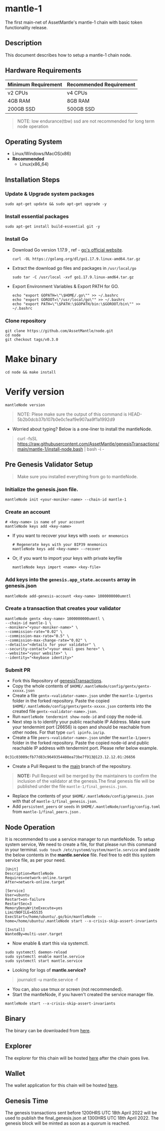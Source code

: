 # mantle-1
The first main-net of AssetMantle's mantle-1 chain with basic token functionality release.

## Description
This document describes how to setup a mantle-1 chain node. 

## Hardware Requirements
| Minimum Requirement | Recommended Requirement |
| ------------------- | ----------------------- |
| v2 CPUs             | v4 CPUs                 |
| 4GB RAM             | 8GB RAM                 |
| 200GB SSD           | 500GB SSD               |

> NOTE: low endurance(tbw) ssd are not recommended for long term node operation

## Operating System
* Linux/Windows/MacOS(x86)
* **Recommended**
  * Linux(x86_64)
  
## Installation Steps

### Update & Upgrade system packages
  ```shell
  sudo apt-get update && sudo apt-get upgrade -y
  ```

### Install essential packages
  ```shell
  sudo apt-get install build-essential git -y
  ```

### Install Go
* Download Go version 1.17.9 , ref - [go's official website](https://go.dev/dl/).
  ```shell
  curl -OL https://golang.org/dl/go1.17.9.linux-amd64.tar.gz
  ```
* Extract the download go files and packages in `/usr/local/go`
  ```shell
  sudo tar -C /usr/local -xvf go1.17.9.linux-amd64.tar.gz
  ```

* Export Environment Variables & Export PATH for GO.
  ```shell
  echo "export GOPATH=\"\$HOME/.go\"" >> ~/.bashrc
  echo "export GOROOT=\"/usr/local/go\"" >> ~/.bashrc
  echo "export PATH=\"\$PATH:\$GOPATH/bin:\$GOROOT/bin\"" >> ~/.bashrc
  ```

### Clone repository
  ``` shell
  git clone https://github.com/AssetMantle/node.git
  cd node
  git checkout tags/v0.3.0
  ```

# Make binary
  ```shell
  cd node && make install
  ```

# Verify version
  ```shell
  mantleNode version
  ```
  > NOTE: Plese make sure the output of this command is  HEAD-5b2b0dcb37b107b0e0c1eaf9e907aa9f1a1992d9

- Worried about typing? Below is a one-liner to install the mantleNode.

> curl -fsSL https://raw.githubusercontent.com/AssetMantle/genesisTransactions/main/mantle-1/install-node.bash | bash -i -

<a name="genesis-validator"></a>
## Pre Genesis Validator Setup

> Make sure you installed everything from go to mantleNode.

### Initialize the genesis.json file.
  ```shell
  mantleNode init <your-moniker-name> --chain-id mantle-1
  ```

### Create an account 
  ```shell
  # <key-name> is name of your account
  mantleNode keys add <key-name>
  ```

* If you want to recover your keys with `seeds or mnemonics`
  ```shell
  # Regenerate keys with your BIP39 mnemonics
  mantleNode keys add <key-name> --recover
  ```

* Or, if you want to import your keys with private keyfile
  ```shell
  mantleNode keys import <name> <key-file>
  ```

### Add keys into the `genesis.app_state.accounts` array in genesis.json
  ```shell
  mantleNode add-genesis-account <key-name> 1000000000umntl
  ```

### Create a transaction that creates your validator

  ```shell
  mantleNode gentx <key-name> 1000000000umntl \
  --chain-id mantle-1 \
  --moniker="<your-moniker-name>" \
  --commission-rate="0.02" \
  --commission-max-rate="0.5" \
  --commission-max-change-rate="0.02" \
  --details="<details for your validator" \
  --security-contact="<your email goes here>" \
  --website="<your website>" \
  --identity="<keybase identity>"
  ```

### Submit PR
* Fork this Repository of [genesisTransactions](https://github.com/AssetMantle/genesisTransactions).
* Copy the whole contents of `$HOME/.mantleNode/config/gentx/gentx-xxxxx.json`
* Create a file `gentx-<validator-name>.json` under the `mantle-1/gentxs` folder in the forked repository. Paste the copied `$HOME/.mantleNode/config/gentx/gentx-xxxxx.json` contents into the created file `gentx-<validator-name>.json`.
* Run `mantleNode tendermint show-node-id` and copy the node-id.
* Next step is to identify your public reachable IP Address. Make sure your tendermint port (26656) is open and should be reachable from other nodes. For that type `curl ipinfo.io/ip`.
* Create a file `peers-<validator-name>.json` under the `mantle-1/peers` folder in the forked repository. Paste the copied node-id and public reachable IP address with tendermint port. Please refer below example.
```shell
0c31c03009cfb77d83c9649354408ea73be7f913@123.12.12.01:26656
```
* Create a Pull Request to the [main](https://github.com/AssetMantle/genesisTransactions) branch of the repository.
> **NOTE:** Pull Request will be merged by the maintainers to confirm the inclusion of the validator at the genesis.The final genesis file will be published under the file `mantle-1/final_genesis.json`.
* Replace the contents of your `$HOME/.mantleNode/config/genesis.json` with that of `mantle-1/final_genesis.json`.
* Add `persistent_peers` or `seeds` in `$HOME/.mantleNode/config/config.toml` from `mantle-1/final_peers.json` .

## Node Operation
It is recommended to use a service manager to run mantleNode. To setup system service, We need to create a file, for that please run this command in your terminal. `sudo touch /etc/systemd/system/mantle.service` and paste the below contents in the **mantle.service** file. Feel free to edit this system service file, as per your need.
```
[Unit]
Description=MantleNode
Requires=network-online.target
After=network-online.target

[Service]
User=ubuntu
Restart=on-failure
RestartSec=3
MemoryDenyWriteExecute=yes
LimitNOFILE=65535
ExecStart=/home/ubuntu/.go/bin/mantleNode --home=/home/ubuntu/.mantleNode start --x-crisis-skip-assert-invariants

[Install]
WantedBy=multi-user.target
```
* Now enable & start this via systemctl.
```shell
sudo systemctl daemon-reload
sudo systemctl enable mantle.service
sudo systemctl start mantle.service
```
* Looking for logs of **mantle.service?**
> journalctl -u mantle.service -f
* You can, also use tmux or screen (not recommended).
* Start the mantleNode, if you haven't created the service manager file.
```shell
mantleNode start --x-crisis-skip-assert-invariants
```


## Binary
The binary can be downloaded from [here](https://github.com/AssetMantle/node/releases/tag/v0.3.0).

## Explorer
The explorer for this chain will be hosted [here](https://explorer.assetmantle.one) after the chain goes live.

## Wallet
The wallet application for this chain will be hosted [here](https://wallet.assetmantle.one).

## Genesis Time
The genesis transactions sent before 1200HRS UTC 18th April 2022 will be used to publish the final_genesis.json at 1300HRS UTC 18th April 2022. The genesis block will be minted as soon as a quorum is reached.

